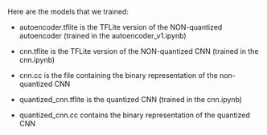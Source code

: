 Here are the models that we trained:
- autoencoder.tflite is the TFLite version of the NON-quantized autoencoder (trained in the autoencoder_v1.ipynb)
  
- cnn.tflite is the TFLite version of the NON-quantized CNN (trained in the cnn.ipynb)
- cnn.cc is the file containing the binary representation of the non-quantized CNN
  
- quantized_cnn.tflite is the quantized CNN (trained in the cnn.ipynb)
- quantized_cnn.cc contains the binary representation of the quantized CNN
